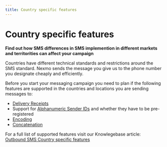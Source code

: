 ```yaml
---
title: Country specific features
---
```


# Country specific features

**Find out how SMS differences in SMS implemention in different markets and territorities can affect your campaign**

Countries have different technical standards and restrictions around the SMS standard. Nexmo sends the message you give us to the phone number you designate cheaply and efficiently.

Before you start your messaging campaign you need to plan if the following features are supported in the countries and locations you are sending messages to:

- [Delivery Receipts](./delivery-reciepts)
- Support for [Alphanumeric Sender IDs](./custom-sender-id) and whether they have to be pre-registered
- [Encoding](./encoding)
- [Concatenation](./concatenation)

For a full list of supported features visit our Knowlegebase article: [Outbound SMS Country specific features](https://help.nexmo.com/hc/en-us/articles/115011781468)
